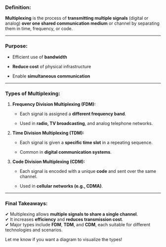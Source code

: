 ### Definition:

**Multiplexing** is the process of **transmitting multiple signals** (digital or analog) **over one shared communication medium** or channel by separating them in time, frequency, or code.

---

### Purpose:

- Efficient use of **bandwidth**
    
- **Reduce cost** of physical infrastructure
    
- Enable **simultaneous communication**
    

---

### Types of Multiplexing:

1. **Frequency Division Multiplexing (FDM):**
    
    - Each signal is assigned a **different frequency band**.
        
    - Used in **radio, TV broadcasting**, and analog telephone networks.
        
2. **Time Division Multiplexing (TDM):**
    
    - Each signal is given a **specific time slot** in a repeating sequence.
        
    - Common in **digital communication systems**.
        
3. **Code Division Multiplexing (CDM):**
    
    - Each signal is encoded with a unique **code** and sent over the same channel.
        
    - Used in **cellular networks (e.g., CDMA)**.
        

---

### Final Takeaways:

✔ Multiplexing allows **multiple signals to share a single channel**.  
✔ It increases **efficiency** and **reduces transmission cost**.  
✔ Major types include **FDM**, **TDM**, and **CDM**, each suitable for different technologies and scenarios.

Let me know if you want a diagram to visualize the types!
